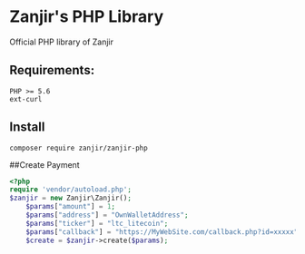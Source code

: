 # Zanjir's PHP Library
Official PHP library of Zanjir
 
## Requirements:

```
PHP >= 5.6
ext-curl
```



## Install


```
composer require zanjir/zanjir-php
```

##Create Payment

```php
<?php
require 'vendor/autoload.php';
$zanjir = new Zanjir\Zanjir();
    $params["amount"] = 1;
    $params["address"] = "OwnWalletAddress";
    $params["ticker"] = "ltc_litecoin"; 
    $params["callback"] = "https://MyWebSite.com/callback.php?id=xxxxx";
    $create = $zanjir->create($params);
```
